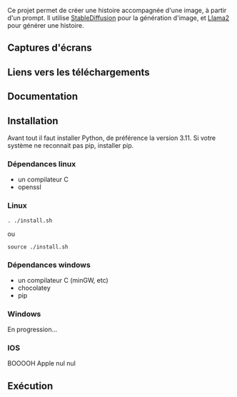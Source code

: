 
Ce projet permet de créer une histoire accompagnée d'une image, à partir d'un prompt.
Il utilise [StableDiffusion](https://github.com/CompVis/stable-diffusion) pour la génération d'image, et [Llama2](https://github.com/facebookresearch/llama) pour générer une histoire.



## Captures d'écrans

## Liens vers les téléchargements



## Documentation


## Installation

Avant tout il faut installer Python, de préférence la version 3.11.
Si votre système ne reconnait pas pip, installer pip.

### Dépendances linux

* un compilateur C
* openssl


### Linux

`. ./install.sh`

ou

`source ./install.sh`

### Dépendances windows

* un compilateur C (minGW, etc)
* chocolatey
* pip

### Windows

En progression...

### IOS
BOOOOH Apple nul nul

## Exécution

